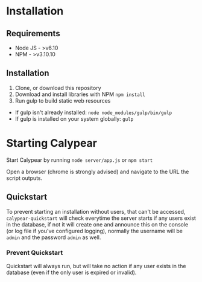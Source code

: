 # Installation

## Requirements
* Node JS - >v6.10
* NPM - >v3.10.10

## Installation
1. Clone, or download this repository
1. Download and install libraries with NPM `npm install`
1. Run gulp to build static web resources
  * If gulp isn't already installed: `node node_modules/gulp/bin/gulp`
  * If gulp is installed on your system globally: `gulp`

# Starting Calypear
Start Calypear by running `node server/app.js` or `npm start`

Open a browser (chrome is strongly advised) and navigate to the URL the script outputs.

## Quickstart
To prevent starting an installation without users, that can't be accessed, `calypear-quickstart` will check everytime the server starts if any users exist in the database, if not it will create one and announce this on the console (or log file if you've configured logging), normally the username will be `admin` and the password `admin` as well. 

### Prevent Quickstart
Quickstart will always run, but will take no action if any user exists in the database (even if the only user is expired or invalid).
